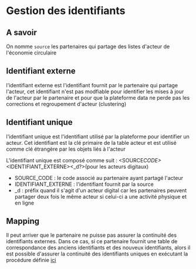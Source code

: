 # Gestion des identifiants

## A savoir

On nomme `source` les partenaires qui partage des listes d'acteur de l'économie circulaire

## Identifiant externe

l'identifiant externe est l'identifiant fournit par le partenaire qui partage l'acteur, cet identifiant n'est pas modfiable pour identifier les mises à jour de l'acteur par le partenaire et pour que la plateforme data ne perde pas les corrections et regroupement d'acteur (clustering)

## Identifiant unique

l'identifiant unique est l'identifiant utilisé par la plateforme pour identifier un acteur.
Cet identifiant est la clé primaire de la table acteur et est utilisé comme clé étrangère par les objets liés à l'acteur

L'identifiant unique est composé comme suit : <SOURCE*CODE>*<IDENTIFIANT_EXTERNE><\_d?>(pour les acteurs digitaux)

- SOURCE_CODE : le code associé au partenaire ayant partagé l'acteur
- IDENTIFIANT_EXTERNE : l'identifiant fournit par la source
- \_d : préfix quand il s'agit d'un acteur digital car les partenaires peuvent partager deux fois le même acteur si celui-ci a une activité physique et en ligne

## Mapping

Il peut arriver que le partenaire ne puisse pas assurer la continuité des identifiants externes. Dans ce cas, si ce partenaire fournit une table de correspondance des anciens identifiants et des nouveux identifiants, alors il est possible d'assurer la continuité des identifiants uniques en exécutant la procédure définie [ici](../../comment-faire/administration/update-ext-id.md)
